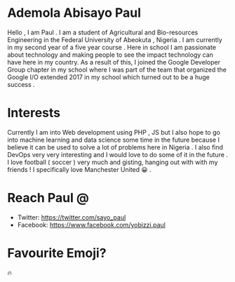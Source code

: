 # Ademola Abisayo Paul
Hello , I am Paul .
I am a student of Agricultural and Bio-resources Engineering in the Federal University of Abeokuta , Nigeria . I am currently in my second year of a five year course . Here in school I am passionate about technology and making people to see the impact technology can have here in my country. As a result of this, I joined the Google Developer Group chapter in my school where I was part of the team that organized the Google I/O extended 2017 in my school which turned out to be a huge success .

# Interests
Currently I am  into Web development using PHP , JS but I also hope to go into machine learning and data science some time in the future because I believe it can be used to solve a lot of problems here in Nigeria . I also find DevOps very very interesting and I would love to do some of it in the future .
I love football ( soccer ) very much and gisting, hanging out with with my friends !
I specifically love Manchester United 😀 .


# Reach Paul @
*  Twitter: https://twitter.com/sayo_paul
*  Facebook: https://www.facebook.com/yobizzi.paul

# Favourite Emoji?
🔥
